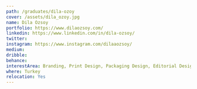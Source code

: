 ```yaml
---
path: /graduates/dila-ozoy
cover: /assets/dila_ozoy.jpg
name: Dila Ozsoy
portfolio: https://www.dilaozsoy.com/
linkedin: https://www.linkedin.com/in/dila-ozsoy/
twitter:
instagram: https://www.instagram.com/dilaaozsoy/
medium:
dribble:
behance:
interestArea: Branding, Print Design, Packaging Design, Editorial Design, Book Design
where: Turkey
relocation: Yes
---
```

